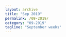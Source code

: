 ```yaml
---
layout: archive
title: "Sep 2019"
permalink: /09-2019/
category: "09-2019"
tagline: "September weeks"
---
```

